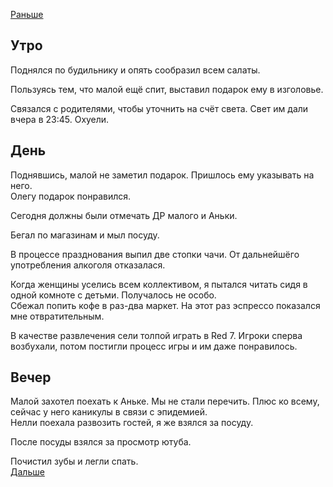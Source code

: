 [Раньше](2020.10.24.md)  
## Утро
Поднялся по будильнику и опять сообразил всем салаты.

Пользуясь тем, что малой ещё спит, выставил подарок ему в изголовье.

Связался с родителями, чтобы уточнить на счёт света. Свет им дали вчера в 23:45. Охуели.
## День
Поднявшись, малой не заметил подарок. Пришлось ему указывать на него.  
Олегу подарок понравился.

Сегодня должны были отмечать ДР малого и Аньки.

Бегал по магазинам и мыл посуду.

В процессе празднования выпил две стопки чачи. От дальнейшёго употребления алкоголя отказалася.

Когда женщины уселись всем коллективом, я пытался читать сидя в одной комноте с детьми. Получалось не особо.  
Сбежал попить кофе в раз-два маркет. На этот раз эспрессо показался мне отвратительным.

В качестве развлечения сели толпой играть в Red 7. Игроки сперва возбухали, потом постигли процесс игры и им даже понравилось.
## Вечер
Малой захотел поехать к Аньке. Мы не стали перечить. Плюс ко всему, сейчас у него каникулы в связи с эпидемией.  
Нелли поехала развозить гостей, я же взялся за посуду.

После посуды взялся за просмотр ютуба.

Почистил зубы и легли спать.  
[Дальше](2020.10.26.md)

